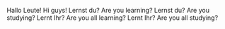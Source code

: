 Hallo Leute!
Hi guys!
Lernst du?
Are you learning?
Lernst du?
Are you studying?
Lernt Ihr?
Are you all learning?
Lernt Ihr?
Are you all studying?

